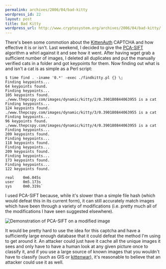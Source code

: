 ```yaml
--- 
permalink: archives/2006/04/bad-kitty
wordpress_id: 22
layout: post
title: Bad Kitty
wordpress_url: http://www.cryptosystem.org/archives/2006/04/bad-kitty/
---
```

There's been some commotion about the [KittenAuth](http://www.schneier.com/blog/archives/2006/04/kittenauth_1.html) CAPTCHA and how effective it is or isn't. Last weekend, I decided to give the [PCA-SIFT](http://www.cs.cmu.edu/~yke/pcasift/) algorithm a whirl against it and see how it went. After having wget grab a sufficient number of images, I deleted all duplicates and put the manually verified cats in a folder and got keypoints for them. Now finding out what is and isn't a cat is as simple as a Perl script:

    $ time find . -iname '0.*' -exec ./findkitty.pl {} \;
    Finding keypoints...
    64 keypoints found.
    Finding keypoints...
    105 keypoints found.
    ./www.thepcspy.com/images/dynamic/kitty/2/0.390180844063955 is a cat
    Finding keypoints...
    124 keypoints found.
    ./www.thepcspy.com/images/dynamic/kitty/3/0.390180844063955 is a cat
    Finding keypoints...
    96 keypoints found.
    ./www.thepcspy.com/images/dynamic/kitty/4/0.390180844063955 is a cat
    Finding keypoints...
    209 keypoints found.
    Finding keypoints...
    118 keypoints found.
    Finding keypoints...
    209 keypoints found.
    Finding keypoints...
    173 keypoints found.
    Finding keypoints...
    122 keypoints found.
    
    real    0m6.045s
    user    0m5.173s
    sys     0m0.319s`

I used PCA-SIFT because, while it's slower than a simple file hash (which would defeat this in its current form), it can still accurately match images which have been through a variety of modifications (i.e. pretty much all of the modifications I have seen suggested elsewhere).

<img src="http://cryptosystem.org/images/pca-sift-modified.png" alt="Demonstration of PCA-SIFT on a modified image" />

It would be pretty hard to use the idea for this captcha and have a sufficiently large enough database that it could defeat the method I'm using to get around it. An attacker could just have it cache all the unique images it sees and only have to have a human look at any given picture once to classify it, and if you use a large source of known images that you wouldn't have to classify (such as GIS or [kittenwar](http://kittenwar.com/)), it's reasonable to believe that an attacker could use it as well.

